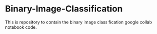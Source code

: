 # Binary-Image-Classification
This is repository to contain the binary image classification google collab notebook code.
